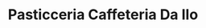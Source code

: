---
title: "Pasticceria Caffeteria Da Ilo"
url: /bonn/pasticceria-caffeteria-da-ilo/
shop: Leerstehend
---